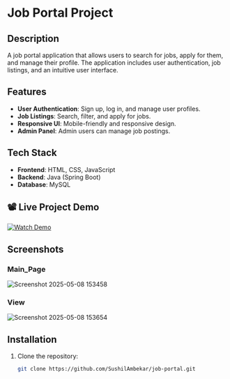 # Job Portal Project

## Description
A job portal application that allows users to search for jobs, apply for them, and manage their profile. The application includes user authentication, job listings, and an intuitive user interface.

## Features
- **User Authentication**: Sign up, log in, and manage user profiles.
- **Job Listings**: Search, filter, and apply for jobs.
- **Responsive UI**: Mobile-friendly and responsive design.
- **Admin Panel**: Admin users can manage job postings.

## Tech Stack
- **Frontend**: HTML, CSS, JavaScript 
- **Backend**: Java (Spring Boot)
- **Database**: MySQL

## 📽️ Live Project Demo

[![Watch Demo](https://img.shields.io/badge/Watch%20Demo-Google%20Drive-green?style=for-the-badge&logo=google-drive)]([https://drive.google.com/file/d/1A2B3C4D5E6F7G8H9/view?usp=sharing](https://drive.google.com/file/d/1uBkLCAcxcYtudLEsTTi_OS2OYCr7ViZh/view?usp=sharing))


## Screenshots

### Main_Page
![Screenshot 2025-05-08 153458](https://github.com/user-attachments/assets/bdfc2ea3-c2d0-4963-b538-cbf68e0e2917)


### View
![Screenshot 2025-05-08 153654](https://github.com/user-attachments/assets/9fc1b94b-2a03-4667-905e-6a58fa686bcb)


## Installation

1. Clone the repository:
   ```bash
   git clone https://github.com/SushilAmbekar/job-portal.git
